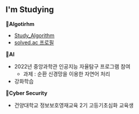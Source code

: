 ## I'm Studying

**:pushpin:Algotirhm**
- [Study_Algorithm](https://github.com/Otwooo/Study_Algorithm)
- [solved.ac 프로필](https://solved.ac/profile/otwooo)

**:pushpin:AI**
- 2022년 중앙과학관 인공지능 자율탐구 프로그램 참여
  - 과제 : 순환 신경망을 이용한 자연어 처리
- 강화학습

**:pushpin:Cyber Security**
- 건양대학교 정보보호영재교육 2기 고등기초심화 교육생 



<!-- [![Solved.ac프로필](http://mazassumnida.wtf/api/v2/generate_badge?boj=otwooo)](https://solved.ac/otwoooo)  -->

